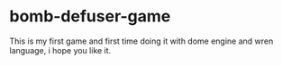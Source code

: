 # bomb-defuser-game
This is my first game and first time doing it with dome engine and wren language, i hope you like it.
